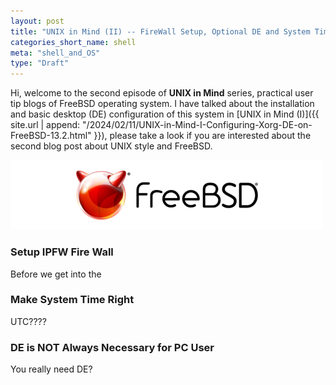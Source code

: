 ```yaml
---
layout: post
title: "UNIX in Mind (II) -- FireWall Setup, Optional DE and System Time in FreeBSD"
categories_short_name: shell
meta: "shell_and_OS"
type: "Draft"
---
```


Hi, welcome to the second episode of **UNIX in Mind** series, practical user tip blogs of FreeBSD operating system.
I have talked about the installation and basic desktop (DE) configuration of this system in 
[UNIX in Mind (I)]({{ site.url | append: "/2024/02/11/UNIX-in-Mind-I-Configuring-Xorg-DE-on-FreeBSD-13.2.html" }}), please take a look if you are interested about the second blog post about UNIX style and FreeBSD.

<img src="/pictures/FREEBSD_Logo.png" alt="centered image" width="500" height="auto"> 

### Setup IPFW Fire Wall
Before we get into the 

### Make System Time Right
UTC????

### DE is NOT Always Necessary for PC User
You really need DE?